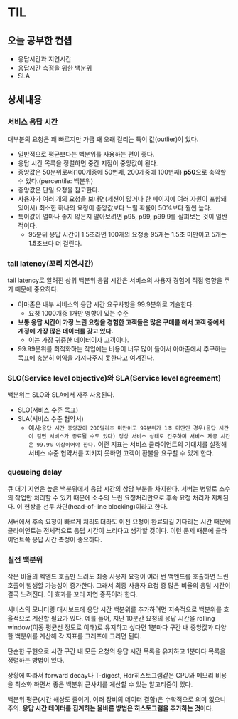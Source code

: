 # TIL

## 오늘 공부한 컨셉
+ 응답시간과 지연시간
+ 응답시간 측정을 위한 백분위
+ SLA

## 상세내용
### 서비스 응답 시간
대부분의 요청은 꽤 빠르지만 가금 꽤 오래 걸리는 특이 값(outlier)이 있다. 

+ 일반적으로 평균보다는 백분위를 사용하는 편이 좋다.
+ 응답 시간 목록을 정렬하면 중간 지점이 중앙값이 된다.
+ 중앙값은 50분위로써(100개중에 50번째, 200개중에 100번째) **p50**으로 축약할 수 있다.(percentile: 백분위)
+ 중앙값은 단일 요청을 참고한다.
+ 사용자가 여러 개의 요청을 보내면(세션이 많거나 한 페이지에 여러 자원이 포함돼 있어서) 최소한 하나의 요청이 중앙값보다 느릴 확률이 50%보다 훨씬 높다.
+ 특이값이 얼마나 좋지 않은지 알아보려면 p95, p99, p99.9를 살펴보는 것이 일반적이다.
  + 95분위 응답 시간이 1.5초라면 100개의 요청중 95개는 1.5초 미만이고 5개는 1.5초보다 더 걸린다.

### tail latency(꼬리 지연시간)
tail latency로 알려진 상위 백분위 응답 시간은 서비스의 사용자 경험에 직접 영향을 주기 때문에 중요하다.
+ 아마존은 내부 서비스의 응답 시간 요구사항을 99.9분위로 기술한다.
  + 요청 1000개중 1개만 영향이 있는 수준
+ **보통 응답 시간이 가장 느린 요청을 경험한 고객들은 많은 구매를 해서 고객 중에서 계정에 가장 많은 데이터를 갖고 있다.**
  + 이는 가장 귀중한 데이터이자 고객이다.
+ 99.99분위를 최적화하는 작업에는 비용이 너무 많이 들어서 아마존에서 추구하는 목표에 충분히 이익을 가져다주지 못한다고 여겨진다.

### SLO(Service level objective)와 SLA(Service level agreement)
백분위는 SLO와 SLA에서 자주 사용된다.
+ SLO(서비스 수준 목표)
+ SLA(서비스 수준 협약서)
    + 예시:``응답 시간 중앙값이 200밀리초 미만이고 99분위가 1초 미만인 경우(응답 시간이 길면 서비스가 종료될 수도 있다) 정상 서비스 상태로 간주하며 서비스 제공 시간은 99.9% 이상이어야 한다.`` 이런 지표는 서비스 클라이언트의 기대치를 설정해 서비스 수준 협약서를 지키지 못하면 고객이 환불을 요구할 수 있게 한다.

### queueing delay
큐 대기 지연은 높은 백분위에서 응답 시간의 상당 부분을 차지한다. 서버는 병렬로 소수의 작업만 처리할 수 있기 때문에 소수의 느린 요청처리만으로 후속 요청 처리가 지체된다. 이 현상을 선두 차단(head-of-line blocking)이라고 한다.

서버에서 후속 요청이 빠르게 처리되더라도 이전 요청이 완료되길 기다리는 시간 때문에 클라이언트는 전체적으로 응답 시간이 느리다고 생각할 것이다. 이런 문제 때문에 클라이언트쪽 응답 시간 측정이 중요하다.

### 실전 백분위
작은 비율의 벡엔드 호출만 느려도 최종 사용자 요청이 여러 번 백엔드를 호출하면 느린 호출이 발생할 가능성이 증가한다. 그래서 최종 사용자 요청 중 많은 비율의 응답 시간이 결국 느려진다. 이 효과를 꼬리 지연 증폭이라 한다.

서비스의 모니터링 대시보드에 응답 시간 백분위를 추가하려면 지속적으로 백분위를 효율적으로 계산할 필요가 있다.
예를 들어, 지난 10분간 요청의 응답 시간을 rolling window(이동 평균선 정도로 이해)로 유지하고 싶다면 1분마다 구간 내 중앙값과 다양한 백분위를 계산해 각 지표를 그래프에 그리면 된다.

단순한 구현으로 시간 구간 내 모든 요청의 응답 시간 목록을 유지하고 1분마다 목록을 정렬하는 방법이 있다.

상황에 따라서 forward decay나 T-digest, Hdr히스토그램같은 CPU와 메모리 비용을 최소화 하면서 좋은 백분위 근사치를 계산할 수 있는 알고리즘이 있다. 

백분위 평균(시간 해상도 줄이기, 여러 장비의 데이터 결합)은 수학적으로 의미 없으니 주의. **응답 시간 데이터를 집계하는 올바른 방법은 히스토그램을 추가하는 것**이다. 